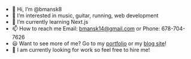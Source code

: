 - 👋 Hi, I’m @bmansk8
- 👀 I’m interested in music, guitar, running, web development
- 🌱 I’m currently learning Next.js
- 📫 How to reach me Email: bmansk14@gmail.com or Phone: 678-704-7626
- 😃 Want to see more of me? Go to my [portfolio](https://www.barronvbrock.net/) or my [blog site](https://barron-blog.vercel.app/)!
- 💼 I am currently looking for work so feel free to hire me!

<!---
bmansk8/bmansk8 is a ✨ special ✨ repository because its `README.md` (this file) appears on your GitHub profile.
You can click the Preview link to take a look at your changes.
--->
